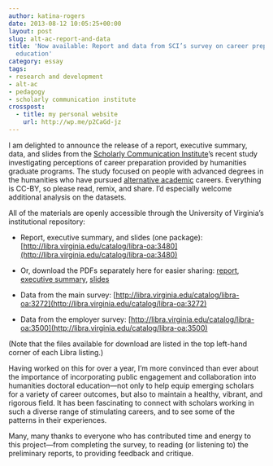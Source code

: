 ```yaml
---
author: katina-rogers
date: 2013-08-12 10:05:25+00:00
layout: post
slug: alt-ac-report-and-data
title: 'Now available: Report and data from SCI’s survey on career prep and graduate
  education'
category: essay
tags:
- research and development
- alt-ac
- pedagogy
- scholarly communication institute
crosspost:
  - title: my personal website
    url: http://wp.me/p2CaGd-jz
---
```


I am delighted to announce the release of a report, executive summary, data, and slides from the [Scholarly Communication Institute](http://uvasci.org)’s recent study investigating perceptions of career preparation provided by humanities graduate programs. The study focused on people with advanced degrees in the humanities who have pursued [alternative academic](http://mediacommons.futureofthebook.org/alt-ac/) careers. Everything is CC-BY, so please read, remix, and share. I’d especially welcome additional analysis on the datasets.

All of the materials are openly accessible through the University of Virginia’s institutional repository:




  * Report, executive summary, and slides (one package): [http://libra.virginia.edu/catalog/libra-oa:3480](http://libra.virginia.edu/catalog/libra-oa:3480)


  * Or, download the PDFs separately here for easier sharing: [report](http://katinarogers.com/wp-content/uploads/2013/08/Rogers_SCI_Survey_Report_09AUG13.pdf), [executive summary](http://katinarogers.com/wp-content/uploads/2013/08/Rogers_SCI_Survey_Executive-summary_09AUG13.pdf), [slides](http://katinarogers.com/wp-content/uploads/2013/08/Rogers_SCI_HumanitiesUnbound_charts-and-recs_09AUG13.pdf)


  * Data from the main survey: [http://libra.virginia.edu/catalog/libra-oa:3272](http://libra.virginia.edu/catalog/libra-oa:3272)


  * Data from the employer survey: [http://libra.virginia.edu/catalog/libra-oa:3500](http://libra.virginia.edu/catalog/libra-oa:3500)



(Note that the files available for download are listed in the top left-hand corner of each Libra listing.)

Having worked on this for over a year, I’m more convinced than ever about the importance of incorporating public engagement and collaboration into humanities doctoral education&mdash;not only to help equip emerging scholars for a variety of career outcomes, but also to maintain a healthy, vibrant, and rigorous field. It has been fascinating to connect with scholars working in such a diverse range of stimulating careers, and to see some of the patterns in their experiences.

Many, many thanks to everyone who has contributed time and energy to this project&mdash;from completing the survey, to reading (or listening to) the preliminary reports, to providing feedback and critique.
